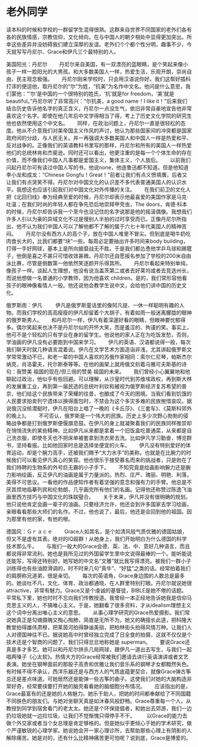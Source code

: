 # 老外同学


读本科的时候和学校的一群留学生混得很熟。这群来自世界不同国家的老外们各有各的民族情感，宗教信仰，文化倾向，在与中国人的朝夕相处中显得更加突出。所幸这些差异并没妨碍我们建立深厚的友谊。老外们个个都个性分明，趣事不少，今天就写写丹尼尔、Grace和伊凡三个最特别的人。　　 


美国阳光：丹尼尔　　 
丹尼尔来自美国，有一双漂亮的蓝眼睛，是个笑起来像小孩子一样一脸阳光的大男孩。和大多数美国人一样，热爱生活，乐观开朗，崇尚自由，民主观念极强。　　 
丹尼尔刚来学校时，只会用汉语说你好。我们这帮好插科打诨的便逗他，取丹尼尔的“尔”为姓，“抗美”为名作中文名。他问是什么意思，我们蒙他：“‘尔’是中国的一个很特别的姓氏，‘抗’就是for freedom，‘美’就是beautiful。”丹尼尔听了非常高兴：“尔抗美，a good name！I like it！”后来我们结合历史告诉他名字的真正含义，丹尼尔一点没生气，依旧非常自豪地宣告他非常喜欢这个名字。即使在他几年后中文学得相当了得，考上了历史文化学院的研究生他也依然使用这个中文名。　　 
同样，在政治问题上，丹尼尔一直是很轻松的态度。他从不介意我们对美帝国主义作风的声讨，他认为那些国家间的冲突都是国家政府间的分歧，与人民无关。并一再强调大多数美国人和中国人一样是热爱和平、反对战争的。正像我们的英语教科书里写的那样，丹尼尔和所有的美国人一样热爱他们的总统林肯和杰斐逊。同时还可以看出，他更注重的是每一个个体生命的存在价值，而不像我们中国人凡事都是爱国主义，集体主义，个人放后。　　 
以前我们问起丹尼尔可有读过中国人写的书，他说none，他连鲁迅都不知道。但是他知道李小龙和成龙：“Chinese Gongfu！Great！”前者让我们有点义愤填膺，后者又让我们有点哭笑不得。丹尼尔对中国文化的认识差不多代表普通美国人的认识水平。我想这也应该引起我们对中国文化对外传播的关注。　　 
在我们前卫的文化人把《北回归线》奉为经典至爱的时候，丹尼尔却表示他最喜爱的美国作家是马克·吐温；在我们时尚的年轻人都在争先恐后地崇拜甲壳虫，The doors，肯德·科本的时候，丹尼尔却告诉我一个至今也没记住的名字说那是他的摇滚偶像。我想我们许多人引以为豪的异域文化不过是慢别人半拍的过时享受而已。正像丹尼尔所指出，他不认为我们中国人可以了解他都不了解的属于六七十年代美国人的精神苦闷。　　 
丹尼尔没有西方人的高个子，放在中国人堆里不冒尖。但到底是喝牛奶吃肉食长大的，比我们都要“块”一些。每周必定要抽出许多时间来body building，打得一手好网球，基本上是所向披靡战无不胜。于是我们都怂恿他学乒乓球和踢毽子，他倒是喜之不甚只可惜收效甚微。丹尼尔还自愿报名参加了学校的200米自由泳比赛，尽管是倒数第一他依然笑逐颜开乐得其所。　 
　丹尼尔看起来特别单纯，像孩子一样。谈起人生理想，他没有说当盖茨第二或者去好莱坞或者去竞选州长，而说他想做一名普通的小学教师，因为他喜欢 children。是的，我们常形容他看孩子的眼神像看情人一般。他还说他会教学生说中文，会给他们讲中国的历史文化。 


俄罗斯雨：伊凡　 
　 伊凡是俄罗斯童话里的像阿凡提、一休一样聪明有趣的人物。而我们学校的高高瘦瘦的伊凡却留着个大胡子，有着如雨一般迷离朦胧的眼神的俄罗斯男人。　　 
和丹尼尔一样，伊凡有着深邃好看的眼睛，但眼神要忧郁得多。偶尔笑起来也决不是丹尼尔似的开怀大笑，而是羞涩的、拘谨的笑。事实上，他可不是个轻松的只有学业在身的留学生。他说他的家人正在为吃饭发愁，否则，学油画的伊凡没有必要跑到中国来学习。　　 
伊凡的英语、汉语都说得一般，每次我们聊天时就几种语言混着说。伊凡在文学艺术方面造诣非浅，尤其讲起俄罗斯文学常常激动不已，和老一辈的中国人喜欢的苏俄作家相同：索尔仁尼琴，帕斯杰尔纳克，肖洛霍夫，托尔斯泰等等。在他的画架上就用俄文刻着马雅可夫斯基的诗句：我赞美 祖国的现在/但三倍的赞美 祖国的未来。　　 
我们曾经小心翼翼地和他聊起过政治，他似乎有些回避。可以理解，从沙皇时代到苏维埃政权，再到斯大林的发展重工业，再到第一届民选的总统叶利钦和被视为俄罗斯经济复苏希望的普京，他们给这个民族带来了荣耀的往昔，也酿成了今天的困境。当我们看到饥饿的人民要求拍卖列宁遗体以换得面包时，不禁会为这个多灾多难的民族惋惜哀叹。据说俄沉没核潜艇时，伊凡在阳台上唱了一晚的《卡丘莎》、《三套车》、《莫斯科郊外的晚上》。　 
　不可否认，俄罗斯是一个伟大的民族。历史上多少次野心勃勃的侵略战争都是打到俄罗斯便偃旗息鼓。在伊凡的身上就凝聚着我们的民族同样推崇却在悄悄流失的某些精神。比如伊凡从来都是拿着一个旧饭盒吃普通菜，从来都是自己洗衣服，即使冬天也不把床单被套拿到洗衣房去洗。比如伊凡学习勤奋，博览群书，坚持看报。比如他回家时总是选择坐便宜的火车。　　 
伊凡没有特别爱好的体育运动，却是个腕力高手，还被我们赐予“大力水手”的美称。也就是在比腕力的时候我们可以看见伊凡真心的笑容。他也很乐于接受慕名而来的挑战者，只是败在了我们特聘的生物系的外号巨无霸的小子手下。　　 
不知究竟是绘画影响腕力还是腕力影响绘画，反正伊凡的油画是属于力量派的。热烈、庄严、瑰丽、明艳、利落，美得不可思议。一看他的作品便知作者有着坚强的意念和强有力的手臂。他总是不厌其烦地临摹列宾和伦勃朗，几乎画完所有他们的名画。记得他还称赞过陈逸飞油画里西方技巧与中国文化的珠联璧合。　　 
关于未来，伊凡并没有很明确的规划。他只说他肯定会画一辈子的油画。只要经济允许，他还会到许多国家去学习绘画，亲眼看看那些大师们的名作。不过，他也说了，最后，他还是会回到他的祖国。因为那里有他的家，有他的根。 


德国风：Ｇｒａｃｅ　　 
Grace人如其名，是个如清风般气质优雅的德国姑娘，但又不是虚有其表。绝对的IQ超群！从她身上，我们开始明白为什么德国的科学技术那么牛。　　 
与我们一般大的Grace会德、英、法、中、意好几种语言，而且都说得非常流利。她也是我所见过的外国留学生里中文说得最棒的一个。能听能说还能写，写得还特别好。她写她的中文名“文雅”就比我写得漂亮。被我们一群小子训练得也有些油腔滑调的，时不时来几句“真牛”、“好猛”之类的话。经常拍着我们的肩膀称兄道弟，很是亲切。　 
　每次的英语角，Grace身边围的人数总是最多的。她谈吐不凡，文化、体育、政治都通晓，在人群里特别打眼。丹尼尔就说她很attractive，非常有魅力。Grace又是个虔诚的基督徒，BIBLE是她不倦的话题。平常私下里，她也时时不忘向我们传教授道。我曾经一本正经地告诉她我是信仰马克思主义的人，不搞唯心主义。于是，她翻看了很多资料，才从idealism理想主义这个词中分离出唯心主义的意思。　 
　从事心理学研究的Grace热爱摄影。我们常说她真正是勾魂摄魄又掏心掏肺，简直是无所不为。她又的确擅长此道，把科隆大教堂拍得雄伟肃穆，把莱茵河拍得静谧美丽，把柏林街头拍得风情万种。让我们人人对德国神往不已。据说她高中时曾经独立完成了日全食的拍摄，这就不仅仅是个技术还是个智商的问题了。我们只得忿忿地称她是 superman。　 
　要说Grace还真是多才多艺。她可以和丹尼尔拼杀几局网球，跟伊凡一道出去写生，与我们一起唱两嗓子《心太软》。热情大方的Grace经常被我们邀请去进行英语演讲或者文艺表演。她坐在钢琴面前的那股子高贵和优雅让我们音乐系的钢琴才女都黯然失色。有时候不得不承认，西洋乐器还是与西方人的气质底蕴更契合，就像Grace弹古筝总还是差点味道。可她居然还是能弹一些古筝的曲子。这使我们对她的大脑构造非常好奇，经常要挟要打开她的脑壳看看她的脑细胞分布情况。　 
　应该指出的是，Grace最富有的还是她的人格魅力。她乐于助人，把她的时间都奉献给了不同国籍不同肤色的朋友们。与她对坐聊天真是如沐春风般舒畅。Grace尊重每一个人，从教授到同学到宿舍看门的老太太。她还是个环保提倡者，和她出去郊游，我们一边扔垃圾她就一边捡垃圾，让我们不觉惭愧只得停手不干。 
　　以Grace的能力去做个外交家或者当个女总理是肯定够格的。但是她似乎更倾心于她的学术研究，做个严谨敏锐的心理学家。她说她会开一家心理诊所，去帮助那些心理上有阴影的人解除痛苦。她是对的，还有什么比精神痛苦更可怕呢？说到底，Grace是博爱的。 
